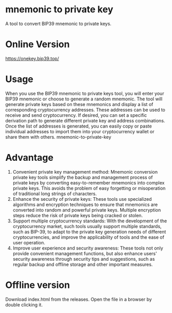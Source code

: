 # mnemonic to private key
A tool to convert BIP39 mnemonic to private keys.
# Online Version
https://onekey.bip39.top/
# Usage
When you use the BIP39 mnemonic to private keys tool, you will enter your BIP39 mnemonic or choose to generate a random mnemonic. The tool will generate private keys based on these mnemonics and display a list of corresponding cryptocurrency addresses. These addresses can be used to receive and send cryptocurrency.
If desired, you can set a specific derivation path to generate different private key and address combinations. Once the list of addresses is generated, you can easily copy or paste individual addresses to import them into your cryptocurrency wallet or share them with others.
mnemonic-to-private-key
# Advantage
1. Convenient private key management method: Mnemonic conversion private key tools simplify the backup and management process of private keys by converting easy-to-remember mnemonics into complex private keys. This avoids the problem of easy forgetting or misoperation of traditional long strings of characters.
2. Enhance the security of private keys: These tools use specialized algorithms and encryption techniques to ensure that mnemonics are converted into random and powerful private keys. Multiple encryption steps reduce the risk of private keys being cracked or stolen.
3. Support multiple cryptocurrency standards: With the development of the cryptocurrency market, such tools usually support multiple standards, such as BIP-39, to adapt to the private key generation needs of different cryptocurrencies, and improve the applicability of tools and the ease of user operation.
4. Improve user experience and security awareness: These tools not only provide convenient management functions, but also enhance users' security awareness through security tips and suggestions, such as regular backup and offline storage and other important measures.
# Offline version
Download index.html from the releases.
Open the file in a browser by double clicking it.
